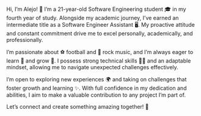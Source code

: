 Hi, I’m Alejo! 👋
I’m a 21-year-old Software Engineering student 🎓 in my fourth year of study. Alongside my academic journey, I’ve earned an intermediate title as a Software Engineer Assistant 🖥️. My proactive attitude and constant commitment drive me to excel personally, academically, and professionally.

I’m passionate about ⚽ football and 🎸 rock music, and I’m always eager to learn 📘 and grow 🌱. I possess strong technical skills 🧑‍💻 and an adaptable mindset, allowing me to navigate unexpected challenges effectively.

I’m open to exploring new experiences 🌍 and taking on challenges that foster growth and learning ✨. With full confidence in my dedication and abilities, I aim to make a valuable contribution to any project I’m part of.

Let’s connect and create something amazing together! 🤝
